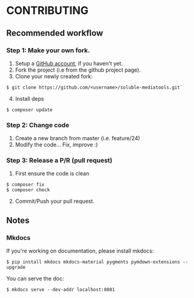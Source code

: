 # CONTRIBUTING

## Recommended workflow

### Step 1: Make your own fork.

1. Setup a [GitHub account](https://github.com/), if you haven't yet.
2. Fork the project (i.e from the github project page). 
3. Clone your newly created fork: 

```shell
$ git clone https://github.com/<username>/soluble-mediatools.git`
```

4. Install deps

```shell
$ composer update
```

### Step 2: Change code  

1. Create a new branch from master (i.e. feature/24)
2. Modify the code... Fix, improve :)

### Step 3: Release a P/R (pull request)

1. First ensure the code is clean

```shell
$ composer fix
$ composer check
```
2. Commit/Push your pull request. 


## Notes

### Mkdocs

If you're working on documentation, please install mkdocs:

```shell
$ pip install mkdocs mkdocs-material pygments pymdown-extensions --upgrade 
```

You can serve the doc:

```shell
$ mkdocs serve --dev-addr localhost:8081
```

   

